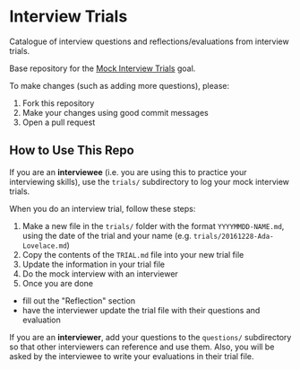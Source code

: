 # Interview Trials

Catalogue of interview questions and reflections/evaluations from interview trials.

Base repository for the [Mock Interview Trials](http://jsdev.learnersguild.org/goals/125) goal.

To make changes (such as adding more questions), please:

1. Fork this repository
1. Make your changes using good commit messages
1. Open a pull request

## How to Use This Repo

If you are an **interviewee** (i.e. you are using this to practice your interviewing skills), use the `trials/` subdirectory to log your mock interview trials.

When you do an interview trial, follow these steps:

1. Make a new file in the `trials/` folder with the format `YYYYMMDD-NAME.md`, using the date of the trial and your name (e.g. `trials/20161228-Ada-Lovelace.md`)
1. Copy the contents of the `TRIAL.md` file into your new trial file
1. Update the information in your trial file
1. Do the mock interview with an interviewer
1. Once you are done
  - fill out the "Reflection" section
  - have the interviewer update the trial file with their questions and evaluation

If you are an **interviewer**, add your questions to the `questions/` subdirectory so that other interviewers can reference and use them. Also, you will be asked by the interviewee to write your evaluations in their trial file.
